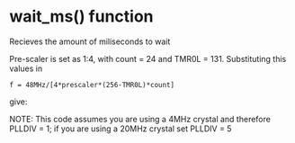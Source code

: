 # wait_ms() function
Recieves the amount of miliseconds to wait

Pre-scaler is set as 1:4, with count = 24 and TMR0L = 131. Substituting this values in 
```
f = 48MHz/[4*prescaler*(256-TMR0L)*count] 
```
give:


NOTE: This code assumes you are using a 4MHz crystal and therefore PLLDIV = 1; if you are using a 20MHz crystal set PLLDIV = 5
